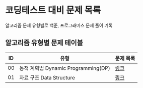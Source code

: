# 코딩테스트 대비 문제 목록
알고리즘 문제 유형별로 백준, 프로그래머스 문제 풀이 기록
## 알고리즘 유형별 문제 테이블
| ID | 유형                             | 문제 목록                                                                               |
|----|--------------------------------|-------------------------------------------------------------------------------------|
| 00 | 동적 계획법 Dynamic Programming(DP) | [링크](https://github.com/MillPRE/Baekjoon-Algorithm/tree/master/dynamic_programming) |
| 01 | 자료 구조 Data Structure           | [링크](https://github.com/MillPRE/Baekjoon-Algorithm/tree/master/data_structure) |
